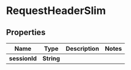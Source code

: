 

# RequestHeaderSlim


## Properties

| Name | Type | Description | Notes |
|------------ | ------------- | ------------- | -------------|
|**sessionId** | **String** |  |  |




